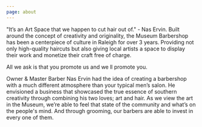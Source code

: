 ```yaml
---
page: about
---
```


"It’s an Art Space that we happen to cut hair out of." - Nas Ervin. Built around the concept of creativity and originality, the Museum Barbershop has been a centerpiece of culture in Raleigh for over 3 years. Providing not only high-quality haircuts but also giving local artists a space to display their work and monetize their craft free of charge. 

All we ask is that you promote us and we ll promote you.

Owner & Master Barber Nas Ervin had the idea of creating a barbershop with a much different atmosphere than your typical men’s salon. He envisioned a business that showcased the true essence of southern creativity through combining his two loves; art and hair. As we view the art in the Museum, we’re able to feel that state of the community and what’s on the people's mind. And through grooming, our barbers are able to invest in every one of them. 
